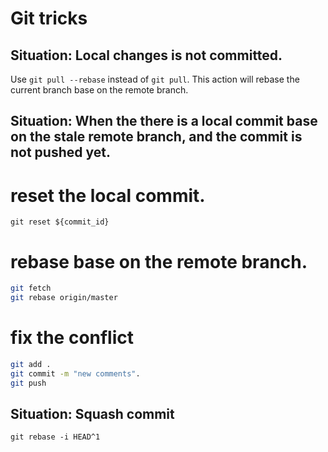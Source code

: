 # Git tricks

## Situation: Local changes is not committed.

Use `git pull --rebase` instead of `git pull`. This action will rebase the current branch base on the remote branch.

## Situation: When the there is a local commit base on the stale remote branch, and the commit is not pushed yet.

# reset the local commit.
`git reset ${commit_id}`

# rebase base on the remote branch.
```bash
git fetch
git rebase origin/master
```

# fix the conflict
```bash
git add .
git commit -m "new comments".
git push
```

## Situation: Squash commit
`git rebase -i HEAD^1`
